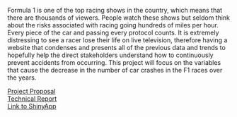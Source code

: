 Formula 1 is one of the top racing shows in the country, which means that there are thousands of viewers. People watch these shows but seldom think about the risks associated with racing going hundreds of miles per hour. Every piece of the car and passing every protocol counts. It is extremely distressing to see a racer lose their life on live television, therefore having a website that condenses and presents all of the previous data and trends to hopefully help the direct stakeholders understand how to continuously prevent accidents from occurring. This project will focus on the variables that cause the decrease in the number of car crashes in the F1 races over the years.

[Project Proposal](https://github.com/xuwensi/INFO201-AD/wiki/ProjectProposal)    
[Technical Report](https://github.com/xuwensi/INFO201-AD/wiki/TechnicalReport)    
[Link to ShinyApp](https://xuwensi.shinyapps.io/INFO201-AD/)
